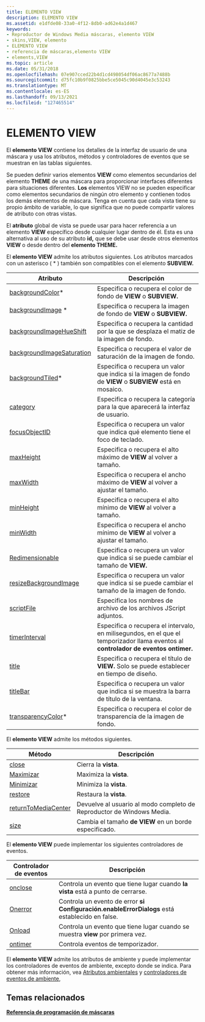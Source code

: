 ```yaml
---
title: ELEMENTO VIEW
description: ELEMENTO VIEW
ms.assetid: e1dfde08-33a0-4f12-8db0-ad62e4a1d467
keywords:
- Reproductor de Windows Media máscaras, elemento VIEW
- skins,VIEW, elemento
- ELEMENTO VIEW
- referencia de máscaras,elemento VIEW
- elements,VIEW
ms.topic: article
ms.date: 05/31/2018
ms.openlocfilehash: 07e907cced22b4d1cd498054df06ac8677a7488b
ms.sourcegitcommit: d75fc10b9f0825bbe5ce5045c90d4045e3c53243
ms.translationtype: MT
ms.contentlocale: es-ES
ms.lasthandoff: 09/13/2021
ms.locfileid: "127465514"
---
```

# <a name="view-element"></a>ELEMENTO VIEW

El **elemento VIEW** contiene los detalles de la interfaz de usuario de una máscara y usa los atributos, métodos y controladores de eventos que se muestran en las tablas siguientes.

Se pueden definir varios elementos **VIEW** como elementos secundarios del elemento **THEME** de una máscara para proporcionar interfaces diferentes para situaciones diferentes. **Los** elementos VIEW no se pueden especificar como elementos secundarios de ningún otro elemento y contienen todos los demás elementos de máscara. Tenga en cuenta que cada vista tiene su propio ámbito de variable, lo que significa que no puede compartir valores de atributo con otras vistas.

El **atributo** global de vista se puede usar para hacer referencia a un elemento **VIEW** específico desde cualquier lugar dentro de él. Esta es una alternativa al uso de su atributo **id,** que se debe usar desde otros elementos **VIEW** o desde dentro del **elemento THEME.**

El **elemento VIEW** admite los atributos siguientes. Los atributos marcados con un asterisco ( \* ) también son compatibles con el elemento **SUBVIEW.**



| Atributo                                                       | Descripción                                                                                                             |
|-----------------------------------------------------------------|-------------------------------------------------------------------------------------------------------------------------|
| [backgroundColor](view-backgroundcolor.md)\*                  | Especifica o recupera el color de fondo de **VIEW** o **SUBVIEW.**                                             |
| [backgroundImage](view-backgroundimage.md) \*                  | Especifica o recupera la imagen de fondo de **VIEW** o **SUBVIEW.**                                             |
| [backgroundImageHueShift](view-backgroundimagehueshift.md)     | Especifica o recupera la cantidad por la que se desplaza el matiz de la imagen de fondo.                                  |
| [backgroundImageSaturation](view-backgroundimagesaturation.md) | Especifica o recupera el valor de saturación de la imagen de fondo.                                                    |
| [backgroundTiled](view-backgroundtiled.md)\*                  | Especifica o recupera un valor que indica si la imagen de fondo de **VIEW** o **SUBVIEW** está en mosaico.         |
| [category](view-category.md)                                   | Especifica o recupera la categoría para la que aparecerá la interfaz de usuario.                                           |
| [focusObjectID](view-focusobjectid.md)                         | Especifica o recupera un valor que indica qué elemento tiene el foco de teclado.                                             |
| [maxHeight](view-maxheight.md)                                 | Especifica o recupera el alto máximo de **VIEW** al volver a tamaño.                                                |
| [maxWidth](view-maxwidth.md)                                   | Especifica o recupera el ancho máximo de **VIEW** al volver a ajustar el tamaño.                                                 |
| [minHeight](view-minheight.md)                                 | Especifica o recupera el alto mínimo de **VIEW** al volver a tamaño.                                                |
| [minWidth](view-minwidth.md)                                   | Especifica o recupera el ancho mínimo de **VIEW** al volver a ajustar el tamaño.                                                 |
| [Redimensionable](view-resizable.md)                                 | Especifica o recupera un valor que indica si se puede cambiar el tamaño de **VIEW.**                                          |
| [resizeBackgroundImage](view-resizebackgroundimage.md)         | Especifica o recupera un valor que indica si se puede cambiar el tamaño de la imagen de fondo.                                  |
| [scriptFile](view-scriptfile.md)                               | Especifica los nombres de archivo de los archivos JScript adjuntos.                                                                 |
| [timerInterval](view-timerinterval.md)                         | Especifica o recupera el intervalo, en milisegundos, en el que el temporizador llama eventos al **controlador de eventos ontimer.** |
| [title](view-title.md)                                         | Especifica o recupera el título de **VIEW.** Solo se puede establecer en tiempo de diseño.                                       |
| [titleBar](view-titlebar.md)                                   | Especifica o recupera un valor que indica si se muestra la barra de título de la ventana.                                        |
| [transparencyColor](view-transparencycolor.md)\*              | Especifica o recupera el color de transparencia de la imagen de fondo.                                                  |



 

El **elemento VIEW** admite los métodos siguientes.



| Método                                              | Descripción                                                |
|-----------------------------------------------------|------------------------------------------------------------|
| [close](view-close.md)                             | Cierra la **vista**.                                       |
| [Maximizar](view-maximize.md)                       | Maximiza la **vista**.                                    |
| [Minimizar](view-minimize.md)                       | Minimiza la **vista**.                                    |
| [restore](view-restore.md)                         | Restaura la **vista**.                                     |
| [returnToMediaCenter](view-returntomediacenter.md) | Devuelve al usuario al modo completo de Reproductor de Windows Media. |
| [size](view-size.md)                               | Cambia el tamaño **de VIEW** en un borde especificado.                  |



 

El **elemento VIEW** puede implementar los siguientes controladores de eventos.



| Controlador de eventos               | Descripción                                                                |
|-----------------------------|----------------------------------------------------------------------------|
| [onclose](view-onclose.md) | Controla un evento que tiene lugar cuando **la vista** está a punto de cerrarse.      |
| [Onerror](view-onerror.md) | Controla un evento de error **si Configuración.enableErrorDialogs** está establecido en false. |
| [Onload](view-onload.md)   | Controla un evento que tiene lugar cuando se muestra **view** por primera vez.         |
| [ontimer](view-ontimer.md) | Controla eventos de temporizador.                                                      |



 

El **elemento VIEW** admite los atributos de ambiente y puede implementar los controladores de eventos de ambiente, excepto donde se indica. Para obtener más información, vea [Atributos ambientales](ambient-attributes.md) y [controladores de eventos de ambiente](ambient-event-handlers.md),

## <a name="related-topics"></a>Temas relacionados

<dl> <dt>

[**Referencia de programación de máscaras**](skin-programming-reference.md)
</dt> </dl>

 

 




